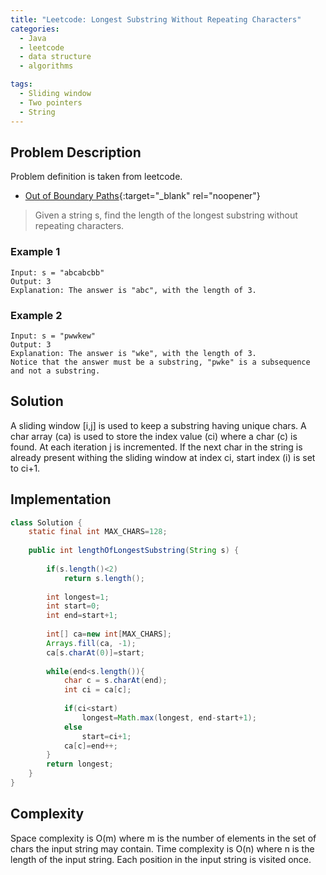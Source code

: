 ```yaml
---
title: "Leetcode: Longest Substring Without Repeating Characters"
categories:
  - Java
  - leetcode
  - data structure
  - algorithms

tags:
  - Sliding window
  - Two pointers
  - String
---
```


## Problem Description

Problem definition is taken from leetcode. 
- [Out of Boundary Paths](https://leetcode.com/problems/longest-substring-without-repeating-characters/ "Go to leetcode"){:target="_blank" rel="noopener"}

> Given a string s, find the length of the longest substring without repeating characters.

### Example 1 
```
Input: s = "abcabcbb"
Output: 3
Explanation: The answer is "abc", with the length of 3.
```

### Example 2
```
Input: s = "pwwkew"
Output: 3
Explanation: The answer is "wke", with the length of 3.
Notice that the answer must be a substring, "pwke" is a subsequence and not a substring.
```

## Solution
A sliding window [i,j] is used to keep a substring having unique chars. A char array (ca) is used to store the index value (ci) where a char (c) is found.
At each iteration j is incremented. If the next char in the string is already present withing the sliding window at index ci, start index (i) is set to ci+1.

## Implementation

```java
class Solution {
    static final int MAX_CHARS=128;
    
    public int lengthOfLongestSubstring(String s) {
        
        if(s.length()<2)
            return s.length();
        
        int longest=1;
        int start=0;
        int end=start+1;
        
        int[] ca=new int[MAX_CHARS]; 
        Arrays.fill(ca, -1);
        ca[s.charAt(0)]=start;
        
        while(end<s.length()){
            char c = s.charAt(end);
            int ci = ca[c];
            
            if(ci<start)
                longest=Math.max(longest, end-start+1);           
            else 
                start=ci+1;   
            ca[c]=end++;
        }   
        return longest;
    }
}
```

## Complexity

Space complexity is O(m) where m is the number of elements in the set of chars the input string may contain. 
Time complexity is O(n) where n is the length of the input string. Each position in the input string is visited once.  

